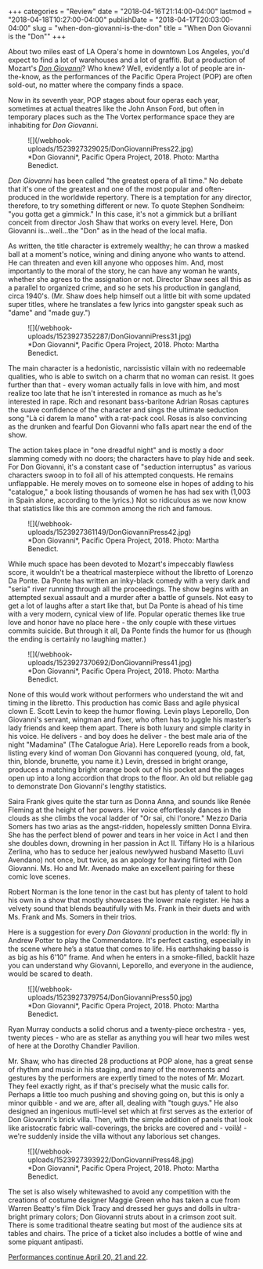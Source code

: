 +++
categories = "Review"
date = "2018-04-16T21:14:00-04:00"
lastmod = "2018-04-18T10:27:00-04:00"
publishDate = "2018-04-17T20:03:00-04:00"
slug = "when-don-giovanni-is-the-don"
title = "When Don Giovanni is the &quot;Don&quot;"
+++

About two miles east of LA Opera's home in downtown Los Angeles, you'd expect to find a lot of warehouses and a lot of graffiti. But a production of Mozart's [*Don Giovanni*](https://www.pacificoperaproject.com/dongiovanni)? Who knew? Well, evidently a lot of people are in-the-know, as the performances of the Pacific Opera Project (POP) are often sold-out, no matter where the company finds a space.

Now in its seventh year, POP stages about four operas each year, sometimes at actual theatres like the John Anson Ford, but often in temporary places such as the The Vortex performance space they are inhabiting for *Don Giovanni*.

<figure data-type="image">
![](/webhook-uploads/1523927329025/DonGiovanniPress22.jpg)
<figcaption>*Don Giovanni*, Pacific Opera Project, 2018. Photo: Martha Benedict.</figcaption>
</figure>

*Don Giovanni* has been called "the greatest opera of all time." No debate that it's one of the greatest and one of the most popular and often-produced in the worldwide repertory. There is a temptation for any director, therefore, to try something different or new. To quote Stephen Sondheim: "you gotta get a gimmick." In this case, it's not a gimmick but a brilliant conceit from director Josh Shaw that works on every level. Here, Don Giovanni is…well…the "Don" as in the head of the local mafia.

As written, the title character is extremely wealthy; he can throw a masked ball at a moment's notice, wining and dining anyone who wants to attend. He can threaten and even kill anyone who opposes him. And, most importantly to the moral of the story, he can have any woman he wants, whether she agrees to the assignation or not. Director Shaw sees all this as a parallel to organized crime, and so he sets his production in gangland, circa 1940's. (Mr. Shaw does help himself out a little bit with some updated super titles, where he translates a few lyrics into gangster speak such as "dame" and "made guy.")

<figure data-type="image">
![](/webhook-uploads/1523927352287/DonGiovanniPress31.jpg)
<figcaption>*Don Giovanni*, Pacific Opera Project, 2018. Photo: Martha Benedict.</figcaption>
</figure>

The main character is a hedonistic, narcissistic villain with no redeemable qualities, who is able to switch on a charm that no woman can resist. It goes further than that - every woman actually falls in love with him, and most realize too late that he isn't interested in romance as much as he's interested in rape. Rich and resonant bass-baritone Adrian Rosas captures the suave confidence of the character and sings the ultimate seduction song "Là ci darem la mano" with a rat-pack cool. Rosas is also convincing as the drunken and fearful Don Giovanni who falls apart near the end of the show.

The action takes place in "one dreadful night" and is mostly a door slamming comedy with no doors; the characters have to play hide and seek. For Don Giovanni, it's a constant case of "seduction interruptus" as various characters swoop in to foil all of his attempted conquests. He remains unflappable. He merely moves on to someone else in hopes of adding to his "catalogue," a book listing thousands of women he has had sex with (1,003 in Spain alone, according to the lyrics.) Not so ridiculous as we now know that statistics like this are common among the rich and famous.

<figure data-type="image">
![](/webhook-uploads/1523927361149/DonGiovanniPress42.jpg)
<figcaption>*Don Giovanni*, Pacific Opera Project, 2018. Photo: Martha Benedict.</figcaption>
</figure>

While much space has been devoted to Mozart's impeccably flawless score, it wouldn't be a theatrical masterpiece without the libretto of Lorenzo Da Ponte. Da Ponte has written an inky-black comedy with a very dark and "seria" river running through all the proceedings. The show begins with an attempted sexual assault and a murder after a battle of gunsels. Not easy to get a lot of laughs after a start like that, but Da Ponte is ahead of his time with a very modern, cynical view of life. Popular operatic themes like true love and honor have no place here - the only couple with these virtues commits suicide. But through it all, Da Ponte finds the humor for us (though the ending is certainly no laughing matter.)  

<figure data-type="image">
![](/webhook-uploads/1523927370692/DonGiovanniPress41.jpg)
<figcaption>*Don Giovanni*, Pacific Opera Project, 2018. Photo: Martha Benedict.</figcaption>
</figure>

None of this would work without performers who understand the wit and timing in the libretto. This production has comic Bass and agile physical clown E. Scott Levin to keep the humor flowing. Levin plays Leporello, Don Giovanni's servant, wingman and fixer, who often has to juggle his master’s lady friends and keep them apart. There is both luxury and simple clarity in his voice. He delivers - and boy does he deliver - the best male aria of the night "Madamina" (The Catalogue Aria). Here Leporello reads from a book, listing every kind of woman Don Giovanni has conquered (young, old, fat, thin, blonde, brunette, you name it.) Levin, dressed in bright orange, produces a matching bright orange book out of his pocket and the pages open up into a long accordion that drops to the floor. An old but reliable gag to demonstrate Don Giovanni's lengthy statistics.

Saira Frank gives quite the star turn as Donna Anna, and sounds like Renée Fleming at the height of her powers. Her voice effortlessly dances in the clouds as she climbs the vocal ladder of "Or sai, chi l'onore."
Mezzo Daria Somers has two arias as the angst-ridden, hopelessly smitten Donna Elvira. She has the perfect blend of power and tears in her voice in Act I and then she doubles down, drowning in her passion in Act II.
Tiffany Ho is a hilarious Zerlina, who has to seduce her jealous newlywed husband Masetto (Luvi Avendano) not once, but twice, as an apology for having flirted with Don Giovanni. Ms. Ho and Mr. Avenado make an excellent pairing for these comic love scenes.

Robert Norman is the lone tenor in the cast but has plenty of talent to hold his own in a show that mostly showcases the lower male register. He has a velvety sound that blends beautifully with Ms. Frank in their duets and with Ms. Frank and Ms. Somers in their trios.

Here is a suggestion for every *Don Giovanni* production in the world: fly in Andrew Potter to play the Commendatore. It's perfect casting, especially in the scene where he’s a statue that comes to life. His earthshaking basso is as big as his 6'10" frame. And when he enters in a smoke-filled, backlit haze you can understand why Giovanni, Leporello, and everyone in the audience, would be scared to death.

<figure data-type="image">
![](/webhook-uploads/1523927379754/DonGiovanniPress50.jpg)
<figcaption>*Don Giovanni*, Pacific Opera Project, 2018. Photo: Martha Benedict.</figcaption>
</figure>

Ryan Murray conducts a solid chorus and a twenty-piece orchestra - yes, twenty pieces - who are as stellar as anything you will hear two miles west of here at the Dorothy Chandler Pavilion.

Mr. Shaw, who has directed 28 productions at POP alone, has a great sense of rhythm and music in his staging, and many of the movements and gestures by the performers are expertly timed to the notes of Mr. Mozart. They feel exactly right, as if that's precisely what the music calls for. Perhaps a little too much pushing and shoving going on, but this is only a minor quibble - and we are, after all, dealing with "tough guys." He also designed an ingenious mutli-level set which at first serves as the exterior of Don Giovanni's brick villa. Then, with the simple addition of panels that look like aristocratic fabric wall-coverings, the bricks are covered and - voilà! - we're suddenly inside the villa without any laborious set changes.

<figure data-type="image">
![](/webhook-uploads/1523927393922/DonGiovanniPress48.jpg)
<figcaption>*Don Giovanni*, Pacific Opera Project, 2018. Photo: Martha Benedict.</figcaption>
</figure>

The set is also wisely whitewashed to avoid any competition with the creations of costume designer Maggie Green who has taken a cue from Warren Beatty's film Dick Tracy and dressed her guys and dolls in ultra-bright primary colors; Don Giovanni struts about in a crimson zoot suit.
There is some traditional theatre seating but most of the audience sits at tables and chairs. The price of a ticket also includes a bottle of wine and some piquant antipasti.

[Performances continue April 20, 21 and 22](https://www.pacificoperaproject.com/dongiovanni).
